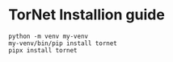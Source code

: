 # TorNet Installion guide 

    python -m venv my-venv
    my-venv/bin/pip install tornet
    pipx install tornet
